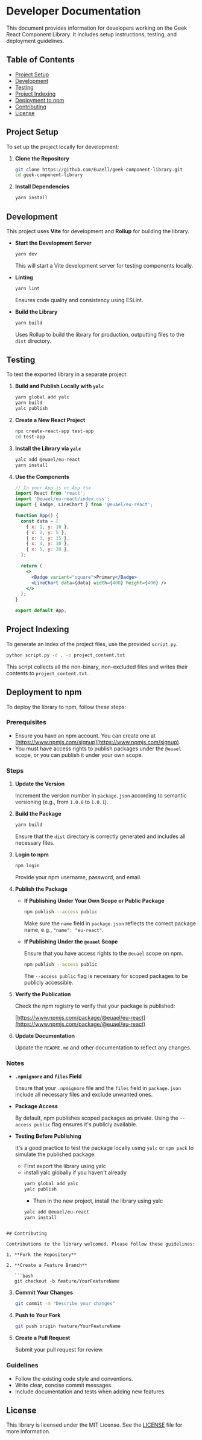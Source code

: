 # Developer Documentation

This document provides information for developers working on the Geek React Component Library. It includes setup instructions, testing, and deployment guidelines.

## Table of Contents

- [Project Setup](#project-setup)
- [Development](#development)
- [Testing](#testing)
- [Project Indexing](#project-indexing)
- [Deployment to npm](#deployment-to-npm)
- [Contributing](#contributing)
- [License](#license)

## Project Setup

To set up the project locally for development:

1. **Clone the Repository**

   ```bash
   git clone https://github.com/Euaell/geek-component-library.git
   cd geek-component-library
   ```

2. **Install Dependencies**

   ```bash
   yarn install
   ```

## Development

This project uses **Vite** for development and **Rollup** for building the library.

- **Start the Development Server**

  ```bash
  yarn dev
  ```

  This will start a Vite development server for testing components locally.

- **Linting**

  ```bash
  yarn lint
  ```

  Ensures code quality and consistency using ESLint.

- **Build the Library**

  ```bash
  yarn build
  ```

  Uses Rollup to build the library for production, outputting files to the `dist` directory.

## Testing

To test the exported library in a separate project:

1. **Build and Publish Locally with `yalc`**

   ```bash
   yarn global add yalc
   yarn build
   yalc publish
   ```

2. **Create a New React Project**

   ```bash
   npx create-react-app test-app
   cd test-app
   ```

3. **Install the Library via `yalc`**

   ```bash
   yalc add @euael/eu-react
   yarn install
   ```

4. **Use the Components**

   ```jsx
   // In your App.js or App.tsx
   import React from 'react';
   import '@euael/eu-react/index.css';
   import { Badge, LineChart } from '@euael/eu-react';

   function App() {
     const data = [
       { x: 1, y: 10 },
       { x: 2, y: 5 },
       { x: 3, y: 15 },
       { x: 4, y: 10 },
       { x: 5, y: 20 },
     ];

     return (
       <>
         <Badge variant="square">Primary</Badge>
         <LineChart data={data} width={400} height={400} />
       </>
     );
   }

   export default App;
   ```

## Project Indexing

To generate an index of the project files, use the provided `script.py`.

```bash
python script.py -d . -o project_content.txt
```

This script collects all the non-binary, non-excluded files and writes their contents to `project_content.txt`.

## Deployment to npm

To deploy the library to npm, follow these steps:

### Prerequisites

- Ensure you have an npm account. You can create one at [https://www.npmjs.com/signup](https://www.npmjs.com/signup).
- You must have access rights to publish packages under the `@euael` scope, or you can publish it under your own scope.

### Steps

1. **Update the Version**

   Increment the version number in `package.json` according to semantic versioning (e.g., from `1.0.0` to `1.0.1`).

2. **Build the Package**

   ```bash
   yarn build
   ```

   Ensure that the `dist` directory is correctly generated and includes all necessary files.

3. **Login to npm**

   ```bash
   npm login
   ```

   Provide your npm username, password, and email.

4. **Publish the Package**

   - **If Publishing Under Your Own Scope or Public Package**

     ```bash
     npm publish --access public
     ```

     Make sure the `name` field in `package.json` reflects the correct package name, e.g., `"name": "eu-react"`.

   - **If Publishing Under the `@euael` Scope**

     Ensure that you have access rights to the `@euael` scope on npm.

     ```bash
     npm publish --access public
     ```

     The `--access public` flag is necessary for scoped packages to be publicly accessible.

5. **Verify the Publication**

   Check the npm registry to verify that your package is published:

   [https://www.npmjs.com/package/@euael/eu-react](https://www.npmjs.com/package/@euael/eu-react)

6. **Update Documentation**

   Update the `README.md` and other documentation to reflect any changes.

### Notes

- **`.npmignore` and `files` Field**

  Ensure that your `.npmignore` file and the `files` field in `package.json` include all necessary files and exclude unwanted ones.

- **Package Access**

  By default, npm publishes scoped packages as private. Using the `--access public` flag ensures it's publicly available.

- **Testing Before Publishing**

  It's a good practice to test the package locally using `yalc` or `npm pack` to simulate the published package.

  - First export the library using yalc 
  - install yalc globally if you haven't already
    ```bash
    yarn global add yalc
    yalc publish
    ```
    - Then in the new project, install the library using yalc
    ```bash
    yalc add @euael/eu-react
    yarn install
```

## Contributing

Contributions to the library welcomed. Please follow these guidelines:

1. **Fork the Repository**

2. **Create a Feature Branch**

   ```bash
   git checkout -b feature/YourFeatureName
   ```

3. **Commit Your Changes**

   ```bash
   git commit -m "Describe your changes"
   ```

4. **Push to Your Fork**

   ```bash
   git push origin feature/YourFeatureName
   ```

5. **Create a Pull Request**

   Submit your pull request for review.

### Guidelines

- Follow the existing code style and conventions.
- Write clear, concise commit messages.
- Include documentation and tests when adding new features.

## License

This library is licensed under the MIT License. See the [LICENSE](LICENSE) file for more information.

